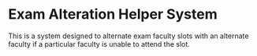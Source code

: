 # Exam Alteration Helper System

This is a system designed to alternate exam faculty slots with an alternate faculty if a particular faculty is unable to attend the slot.

